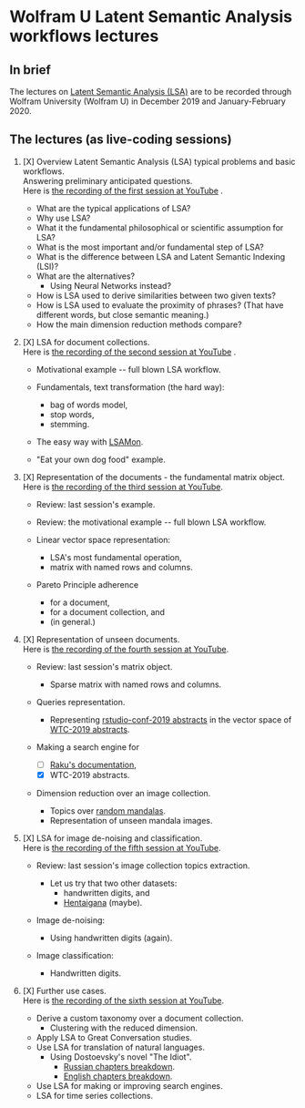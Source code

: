 # Wolfram U Latent Semantic Analysis workflows lectures

## In brief

The lectures on 
[Latent Semantic Analysis (LSA)](https://en.wikipedia.org/wiki/Latent_semantic_analysis) 
are to be recorded through Wolfram University (Wolfram U) in December 2019 and January-February 2020.


## The lectures (as live-coding sessions)

1. [X] Overview Latent Semantic Analysis (LSA) typical problems and basic workflows.    
   Answering preliminary anticipated questions.     
   Here is 
   [the recording of the first session at YouTube](https://www.youtube.com/watch?v=d5M54_9AMVQ) .
   
   - What are the typical applications of LSA?   
   - Why use LSA?     
   - What it the fundamental philosophical or scientific assumption for LSA?   
   - What is the most important and/or fundamental step of LSA?   
   - What is the difference between LSA and Latent Semantic Indexing (LSI)?   
   - What are the alternatives?
     - Using Neural Networks instead?   
   - How is LSA used to derive similarities between two given texts?   
   - How is LSA used to evaluate the proximity of phrases?
     (That have different words, but close semantic meaning.)   
   - How the main dimension reduction methods compare?
      
2. [X] LSA for document collections.   
   Here is [the recording of the second session at YouTube](https://www.youtube.com/watch?v=5pX5WAfPNb8) .
   
    - Motivational example -- full blown LSA workflow.
    
    - Fundamentals, text transformation (the hard way):
        - bag of words model,
        - stop words,
        - stemming.

    - The easy way with 
      [LSAMon](https://github.com/antononcube/SimplifiedMachineLearningWorkflows-book/blob/master/Part-2-Monadic-Workflows/A-monad-for-Latent-Semantic-Analysis-workflows.md).

     - "Eat your own dog food" example.

3. [X] Representation of the documents - the fundamental matrix object.   
   Here is [the recording of the third session at YouTube](https://www.youtube.com/watch?v=MNQR28P8Juc).
   
   - Review: last session's example.
   
   - Review: the motivational example -- full blown LSA workflow.

   - Linear vector space representation:
       - LSA's most fundamental operation,
       - matrix with named rows and columns.

   - Pareto Principle adherence
       - for a document,
       - for a document collection, and
       - (in general.)

4. [X] Representation of unseen documents.   
   Here is [the recording of the fourth session at YouTube](https://www.youtube.com/watch?v=ElwOLyd9GC4).
   
   - Review: last session's matrix object.
      - Sparse matrix with named rows and columns.

   - Queries representation.
     - Representing 
       [rstudio-conf-2019 abstracts](../../Data/RStudio-conf-2019-abstracts.json)
       in the vector space of 
       [WTC-2019 abstracts](../../Data/Wolfram-Technology-Conference-2019-abstracts.json).

   - Making a search engine for

     - [ ] [Raku's documentation](https://github.com/Raku/doc),    
     - [X] WTC-2019 abstracts.

   - Dimension reduction over an image collection.

     - Topics over [random mandalas](https://resources.wolframcloud.com/FunctionRepository/resources/RandomMandala).
     - Representation of unseen mandala images.

5. [X] LSA for image de-noising and classification.   
   Here is [the recording of the fifth session at YouTube](https://www.youtube.com/watch?v=_KBecGdzoS0).
   
   - Review: last session's image collection topics extraction.
     - Let us try that two other datasets:
        - handwritten digits, and
        - [Hentaigana](https://en.wikipedia.org/wiki/Hentaigana) (maybe).
        
   - Image de-noising: 
     - Using handwritten digits (again).
     
   - Image classification:
     - Handwritten digits.
   
6. [X] Further use cases.   
   Here is [the recording of the sixth session at YouTube](https://www.youtube.com/watch?v=Hxawq1O3Oec).

   - Derive a custom taxonomy over a document collection.
      - Clustering with the reduced dimension.
   - Apply LSA to Great Conversation studies.	
   - Use LSA for translation of natural languages.
     - Using Dostoevsky's novel "The Idiot".
       - [Russian chapters breakdown](../../Data/Dostoyevsky-The-Idiot-Russian-chapters.json.zip).
       - [English chapters breakdown](../../Data/Dostoyevsky-The-Idiot-English-chapters.json.zip).
   - Use LSA for making or improving search engines.
   - LSA for time series collections.
     
   
